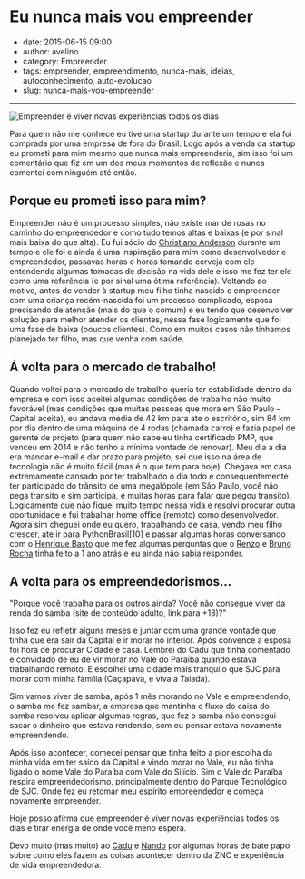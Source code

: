 # Eu nunca mais vou empreender

- date: 2015-06-15 09:00
- author: avelino
- category: Empreender
- tags: empreender, empreendimento, nunca-mais, ideias, autoconhecimento, auto-evolucao
- slug: nunca-mais-vou-empreender

-------

![Empreender é viver novas experiências todos os dias](/media/empreender.jpg)

Para quem não me conhece eu tive uma startup durante um tempo e ela foi comprada por uma empresa de fora do Brasil. Logo após a venda da startup eu prometi para mim mesmo que nunca mais empreenderia, sim isso foi um comentário que fiz em um dos meus momentos de reflexão e nunca comentei com ninguém até então.

## Porque eu prometi isso para mim?

Empreender não é um processo simples, não existe mar de rosas no caminho do empreendedor e como tudo temos altas e baixas (e por sinal mais baixa do que alta).
Eu fui sócio do [Christiano Anderson](https://twitter.com/dump) durante um tempo e ele foi e ainda é uma inspiração para mim como desenvolvedor e empreendedor, passavas horas e horas tomando cerveja com ele entendendo algumas tomadas de decisão na vida dele e isso me fez ter ele como uma referência (e por sinal uma ótima referência).
Voltando ao motivo, antes de vender à startup meu filho tinha nascido e empreender com uma criança recém-nascida foi um processo complicado, esposa precisando de atenção (mais do que o comum) e eu tendo que desenvolver solução para melhor atender os clientes, nessa fase logicamente que foi uma fase de baixa (poucos clientes). Como em muitos casos não tínhamos planejado ter filho, mas que venha com saúde.


## Á volta para o mercado de trabalho!

Quando voltei para o mercado de trabalho queria ter estabilidade dentro da empresa e com isso aceitei algumas condições de trabalho não muito favorável (mas condições que muitas pessoas que mora em São Paulo – Capital aceita), eu andava media de 42 km para ate o escritório, sim 84 km por dia dentro de uma máquina de 4 rodas (chamada carro) e fazia papel de gerente de projeto (para quem não sabe eu tinha certificado PMP, que venceu em 2014 e não tenho a mínima vontade de renovar). Meu dia a dia era mandar e-mail e dar prazo para projeto, sei que isso na área de tecnologia não é muito fácil (mas é o que tem para hoje).
Chegava em casa extremamente cansado por ter trabalhado o dia todo e consequentemente ter participado do trânsito de uma megalópole (em São Paulo, você não pega transito e sim participa, é muitas horas para falar que pegou transito).
Logicamente que não fiquei muito tempo nessa vida e resolvi procurar outra oportunidade e fui trabalhar home office (remoto) como desenvolvedor. Agora sim cheguei onde eu quero, trabalhando de casa, vendo meu filho crescer, ate ir para PythonBrasil[10] e passar algumas horas conversando com o [Henrique Basto](https://twitter.com/henriquebastos) que me fez algumas perguntas que o [Renzo](https://twitter.com/renzoprobr) e [Bruno Rocha](https://twitter.com/rochacbruno) tinha feito a 1 ano atrás e eu ainda não sabia responder.


## A volta para os empreendedorismos…

"Porque você trabalha para os outros ainda? Você não consegue viver da renda do samba (site de conteúdo adulto, link para +18)?"

Isso fez eu refletir alguns meses e juntar com uma grande vontade que tinha que era sair da Capital e ir morar no interior. Após convence a esposa foi hora de procurar Cidade e casa. Lembrei do Cadu que tinha comentado e convidado de eu de vir morar no Vale do Paraíba quando estava trabalhando remoto. E escolhei uma cidade mais tranquilo que SJC para morar com minha família (Caçapava, e viva a Taiada).

Sim vamos viver de samba, após 1 mês morando no Vale e empreendendo, o samba me fez sambar, a empresa que mantinha o fluxo do caixa do samba resolveu aplicar algumas regras, que fez o samba não consegui sacar o dinheiro que estava rendendo, sem eu pensar estava novamente empreendendo.

Após isso acontecer, comecei pensar que tinha feito a pior escolha da minha vida em ter saído da Capital e vindo morar no Vale, eu não tinha ligado o nome Vale do Paraíba com Vale do Silício. Sim o Vale do Paraíba respira empreendedorismo, principalmente dentro do Parque Tecnológico de SJC. Onde fez eu retomar meu espírito empreendedor e começa novamente empreender.

Hoje posso afirma que empreender é viver novas experiências todos os dias e tirar energia de onde você meno espera.

Devo muito (mas muito) ao [Cadu](https://twitter.com/cadu_leite) e [Nando](https://twitter.com/luizvital) por algumas horas de bate papo sobre como eles fazem as coisas acontecer dentro da ZNC e experiência de vida empreendedora.
